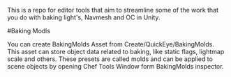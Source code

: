 This is a repo for editor tools that aim to streamline some of the work that you do with baking light's, Navmesh and OC in Unity.

#Baking Modls

You can create BakingMolds Asset from Create/QuickEye/BakingMolds.
This asset can store object data related to baking, like static flags, lightmap scale and others.
These presets are called molds and can be applied to scene objects by opening Chef Tools Window form BakingMolds inspector. 
